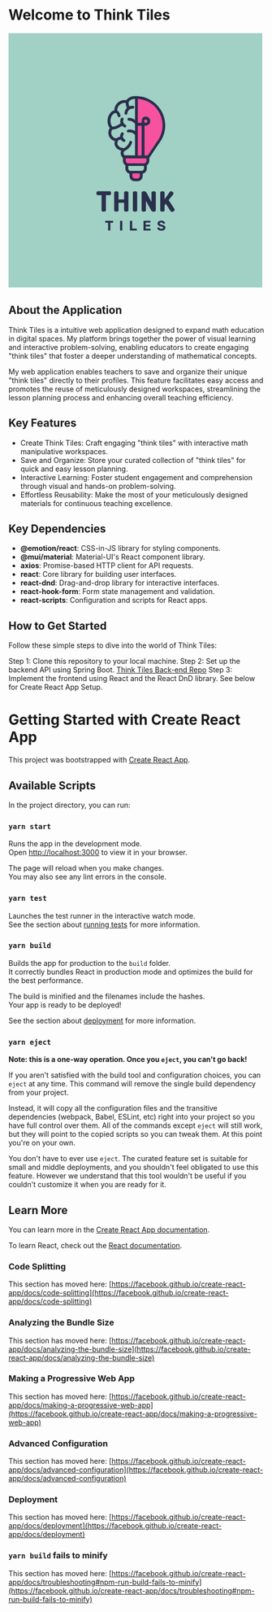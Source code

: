 # Welcome to Think Tiles
![Think Tiles Logo](./src/img/LogoThinkTiles.png)

## About the Application
Think Tiles is a intuitive web application designed to expand math education in digital spaces. My platform brings together the power of visual learning and interactive problem-solving, enabling educators to create engaging "think tiles" that foster a deeper understanding of mathematical concepts.

My web application enables teachers to save and organize their unique "think tiles" directly to their profiles. This feature facilitates easy access and promotes the reuse of meticulously designed workspaces, streamlining the lesson planning process and enhancing overall teaching efficiency.

## Key Features
* Create Think Tiles: Craft engaging "think tiles" with interactive math manipulative workspaces.
* Save and Organize: Store your curated collection of "think tiles" for quick and easy lesson planning.
* Interactive Learning: Foster student engagement and comprehension through visual and hands-on problem-solving.
* Effortless Reusability: Make the most of your meticulously designed materials for continuous teaching excellence.

## Key Dependencies
- **@emotion/react**: CSS-in-JS library for styling components.
- **@mui/material**: Material-UI's React component library.
- **axios**: Promise-based HTTP client for API requests.
- **react**: Core library for building user interfaces.
- **react-dnd**: Drag-and-drop library for interactive interfaces.
- **react-hook-form**: Form state management and validation.
- **react-scripts**: Configuration and scripts for React apps.

## How to Get Started
Follow these simple steps to dive into the world of Think Tiles:

Step 1: Clone this repository to your local machine.
Step 2: Set up the backend API using Spring Boot. [Think Tiles Back-end Repo](https://github.com/johanna-j-c/back-end-think-tiles)
Step 3: Implement the frontend using React and the React DnD library. See below for Create React App Setup.

# Getting Started with Create React App

This project was bootstrapped with [Create React App](https://github.com/facebook/create-react-app).

## Available Scripts

In the project directory, you can run:

### `yarn start`

Runs the app in the development mode.\
Open [http://localhost:3000](http://localhost:3000) to view it in your browser.

The page will reload when you make changes.\
You may also see any lint errors in the console.

### `yarn test`

Launches the test runner in the interactive watch mode.\
See the section about [running tests](https://facebook.github.io/create-react-app/docs/running-tests) for more information.

### `yarn build`

Builds the app for production to the `build` folder.\
It correctly bundles React in production mode and optimizes the build for the best performance.

The build is minified and the filenames include the hashes.\
Your app is ready to be deployed!

See the section about [deployment](https://facebook.github.io/create-react-app/docs/deployment) for more information.

### `yarn eject`

**Note: this is a one-way operation. Once you `eject`, you can't go back!**

If you aren't satisfied with the build tool and configuration choices, you can `eject` at any time. This command will remove the single build dependency from your project.

Instead, it will copy all the configuration files and the transitive dependencies (webpack, Babel, ESLint, etc) right into your project so you have full control over them. All of the commands except `eject` will still work, but they will point to the copied scripts so you can tweak them. At this point you're on your own.

You don't have to ever use `eject`. The curated feature set is suitable for small and middle deployments, and you shouldn't feel obligated to use this feature. However we understand that this tool wouldn't be useful if you couldn't customize it when you are ready for it.

## Learn More

You can learn more in the [Create React App documentation](https://facebook.github.io/create-react-app/docs/getting-started).

To learn React, check out the [React documentation](https://reactjs.org/).

### Code Splitting

This section has moved here: [https://facebook.github.io/create-react-app/docs/code-splitting](https://facebook.github.io/create-react-app/docs/code-splitting)

### Analyzing the Bundle Size

This section has moved here: [https://facebook.github.io/create-react-app/docs/analyzing-the-bundle-size](https://facebook.github.io/create-react-app/docs/analyzing-the-bundle-size)

### Making a Progressive Web App

This section has moved here: [https://facebook.github.io/create-react-app/docs/making-a-progressive-web-app](https://facebook.github.io/create-react-app/docs/making-a-progressive-web-app)

### Advanced Configuration

This section has moved here: [https://facebook.github.io/create-react-app/docs/advanced-configuration](https://facebook.github.io/create-react-app/docs/advanced-configuration)

### Deployment

This section has moved here: [https://facebook.github.io/create-react-app/docs/deployment](https://facebook.github.io/create-react-app/docs/deployment)

### `yarn build` fails to minify

This section has moved here: [https://facebook.github.io/create-react-app/docs/troubleshooting#npm-run-build-fails-to-minify](https://facebook.github.io/create-react-app/docs/troubleshooting#npm-run-build-fails-to-minify)
